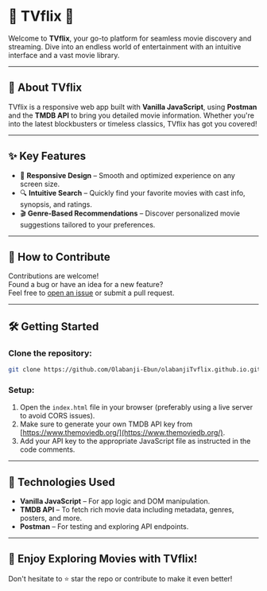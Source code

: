 # 🌟 TVflix 🌟

Welcome to **TVflix**, your go-to platform for seamless movie discovery and streaming. Dive into an endless world of entertainment with an intuitive interface and a vast movie library.

---

## 🚀 About TVflix

TVflix is a responsive web app built with **Vanilla JavaScript**, using **Postman** and the **TMDB API** to bring you detailed movie information. Whether you're into the latest blockbusters or timeless classics, TVflix has got you covered!

---

## ✨ Key Features

- 📱 **Responsive Design** – Smooth and optimized experience on any screen size.
- 🔍 **Intuitive Search** – Quickly find your favorite movies with cast info, synopsis, and ratings.
- 🎬 **Genre-Based Recommendations** – Discover personalized movie suggestions tailored to your preferences.

---

## 🤝 How to Contribute

Contributions are welcome!  
Found a bug or have an idea for a new feature?  
Feel free to [open an issue](https://github.com/Olabanji-Ebun/olabanjiTvflix.github.io/issues) or submit a pull request.

---

## 🛠️ Getting Started

### Clone the repository:
```bash
git clone https://github.com/Olabanji-Ebun/olabanjiTvflix.github.io.git
```

### Setup:
1. Open the `index.html` file in your browser (preferably using a live server to avoid CORS issues).
2. Make sure to generate your own TMDB API key from [https://www.themoviedb.org/](https://www.themoviedb.org/).
3. Add your API key to the appropriate JavaScript file as instructed in the code comments.

---

## 🧰 Technologies Used

- **Vanilla JavaScript** – For app logic and DOM manipulation.
- **TMDB API** – To fetch rich movie data including metadata, genres, posters, and more.
- **Postman** – For testing and exploring API endpoints.

---

## 🎥 Enjoy Exploring Movies with TVflix!

Don't hesitate to ⭐ star the repo or contribute to make it even better!
